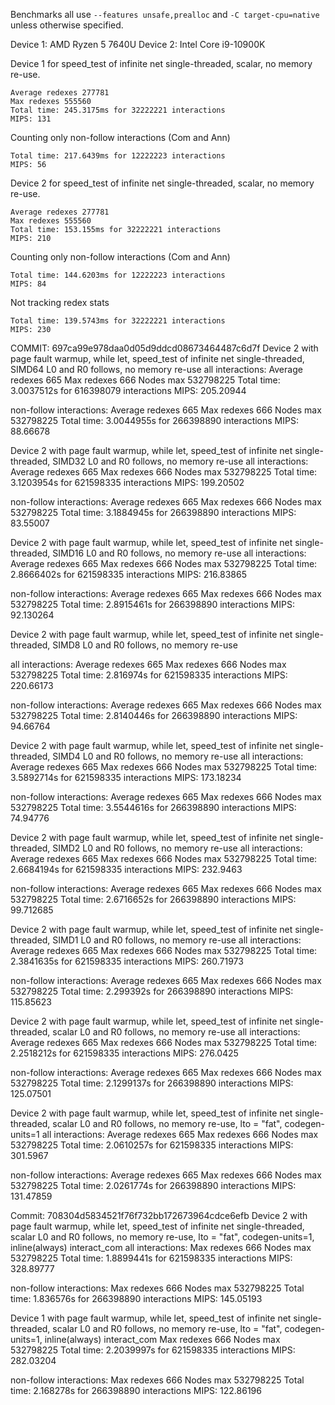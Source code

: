 Benchmarks all use `--features unsafe,prealloc` and `-C target-cpu=native` unless otherwise specified.

Device 1: AMD Ryzen 5 7640U
Device 2: Intel Core i9-10900K

Device 1 for speed_test of infinite net single-threaded, scalar, no memory re-use.
```
Average redexes 277781
Max redexes 555560
Total time: 245.3175ms for 32222221 interactions
MIPS: 131
```

Counting only non-follow interactions (Com and Ann)
```
Total time: 217.6439ms for 12222223 interactions
MIPS: 56
```

Device 2 for speed_test of infinite net single-threaded, scalar, no memory re-use.
```
Average redexes 277781
Max redexes 555560
Total time: 153.155ms for 32222221 interactions
MIPS: 210
```

Counting only non-follow interactions (Com and Ann)
```
Total time: 144.6203ms for 12222223 interactions
MIPS: 84
```

Not tracking redex stats
```
Total time: 139.5743ms for 32222221 interactions
MIPS: 230
```

COMMIT: 697ca99e978daa0d05d9ddcd08673464487c6d7f
Device 2 with page fault warmup, while let, speed_test of infinite net single-threaded, SIMD64 L0 and R0 follows, no memory re-use
all interactions:
Average redexes 665
Max redexes 666
Nodes max 532798225
Total time: 3.0037512s for 616398079 interactions
MIPS: 205.20944

non-follow interactions:
Average redexes 665
Max redexes 666
Nodes max 532798225
Total time: 3.0044955s for 266398890 interactions
MIPS: 88.66678

Device 2 with page fault warmup, while let, speed_test of infinite net single-threaded, SIMD32 L0 and R0 follows, no memory re-use
all interactions:
Average redexes 665
Max redexes 666
Nodes max 532798225
Total time: 3.1203954s for 621598335 interactions
MIPS: 199.20502

non-follow interactions:
Average redexes 665
Max redexes 666
Nodes max 532798225
Total time: 3.1884945s for 266398890 interactions
MIPS: 83.55007

Device 2 with page fault warmup, while let, speed_test of infinite net single-threaded, SIMD16 L0 and R0 follows, no memory re-use
all interactions:
Average redexes 665
Max redexes 666
Nodes max 532798225
Total time: 2.8666402s for 621598335 interactions
MIPS: 216.83865

non-follow interactions:
Average redexes 665
Max redexes 666
Nodes max 532798225
Total time: 2.8915461s for 266398890 interactions
MIPS: 92.130264

Device 2 with page fault warmup, while let, speed_test of infinite net single-threaded, SIMD8 L0 and R0 follows, no memory re-use

all interactions:
Average redexes 665
Max redexes 666
Nodes max 532798225
Total time: 2.816974s for 621598335 interactions
MIPS: 220.66173

non-follow interactions:
Average redexes 665
Max redexes 666
Nodes max 532798225
Total time: 2.8140446s for 266398890 interactions
MIPS: 94.66764

Device 2 with page fault warmup, while let, speed_test of infinite net single-threaded, SIMD4 L0 and R0 follows, no memory re-use
all interactions:
Average redexes 665
Max redexes 666
Nodes max 532798225
Total time: 3.5892714s for 621598335 interactions
MIPS: 173.18234

non-follow interactions:
Average redexes 665
Max redexes 666
Nodes max 532798225
Total time: 3.5544616s for 266398890 interactions
MIPS: 74.94776

Device 2 with page fault warmup, while let, speed_test of infinite net single-threaded, SIMD2 L0 and R0 follows, no memory re-use
all interactions:
Average redexes 665
Max redexes 666
Nodes max 532798225
Total time: 2.6684194s for 621598335 interactions
MIPS: 232.9463

non-follow interactions:
Average redexes 665
Max redexes 666
Nodes max 532798225
Total time: 2.6716652s for 266398890 interactions
MIPS: 99.712685

Device 2 with page fault warmup, while let, speed_test of infinite net single-threaded, SIMD1 L0 and R0 follows, no memory re-use
all interactions:
Average redexes 665
Max redexes 666
Nodes max 532798225
Total time: 2.3841635s for 621598335 interactions
MIPS: 260.71973

non-follow interactions:
Average redexes 665
Max redexes 666
Nodes max 532798225
Total time: 2.299392s for 266398890 interactions
MIPS: 115.85623

Device 2 with page fault warmup, while let, speed_test of infinite net single-threaded, scalar L0 and R0 follows, no memory re-use
all interactions:
Average redexes 665
Max redexes 666
Nodes max 532798225
Total time: 2.2518212s for 621598335 interactions
MIPS: 276.0425

non-follow interactions:
Average redexes 665
Max redexes 666
Nodes max 532798225
Total time: 2.1299137s for 266398890 interactions
MIPS: 125.07501

Device 2 with page fault warmup, while let, speed_test of infinite net single-threaded, scalar L0 and R0 follows, no memory re-use, lto = "fat", codegen-units=1
all interactions:
Average redexes 665
Max redexes 666
Nodes max 532798225
Total time: 2.0610257s for 621598335 interactions
MIPS: 301.5967

non-follow interactions:
Average redexes 665
Max redexes 666
Nodes max 532798225
Total time: 2.0261774s for 266398890 interactions
MIPS: 131.47859

Commit: 708304d5834521f76f732bb172673964cdce6efb
Device 2 with page fault warmup, while let, speed_test of infinite net single-threaded, scalar L0 and R0 follows, no memory re-use, lto = "fat", codegen-units=1, inline(always) interact_com
all interactions:
Max redexes 666
Nodes max 532798225
Total time: 1.8899441s for 621598335 interactions
MIPS: 328.89777

non-follow interactions:
Max redexes 666
Nodes max 532798225
Total time: 1.836576s for 266398890 interactions
MIPS: 145.05193

Device 1 with page fault warmup, while let, speed_test of infinite net single-threaded, scalar L0 and R0 follows, no memory re-use, lto = "fat", codegen-units=1, inline(always) interact_com
Max redexes 666
Nodes max 532798225
Total time: 2.2039997s for 621598335 interactions
MIPS: 282.03204

non-follow interactions:
Max redexes 666
Nodes max 532798225
Total time: 2.168278s for 266398890 interactions
MIPS: 122.86196
